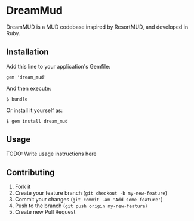 # DreamMud

DreamMUD is a MUD codebase inspired by ResortMUD, and developed in Ruby.

## Installation

Add this line to your application's Gemfile:

    gem 'dream_mud'

And then execute:

    $ bundle

Or install it yourself as:

    $ gem install dream_mud

## Usage

TODO: Write usage instructions here

## Contributing

1. Fork it
2. Create your feature branch (`git checkout -b my-new-feature`)
3. Commit your changes (`git commit -am 'Add some feature'`)
4. Push to the branch (`git push origin my-new-feature`)
5. Create new Pull Request
